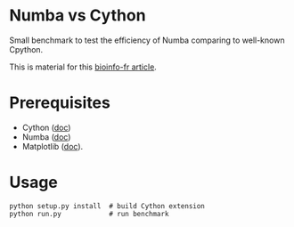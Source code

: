 # Numba vs Cython

Small benchmark to test the efficiency of Numba comparing to well-known Cpython.

This is material for this [bioinfo-fr article](python-fait-la-numba).


# Prerequisites

* Cython ([doc](http://docs.cython.org/src/quickstart/install.html))
* Numba ([doc](http://numba.pydata.org/numba-doc/dev/install.html))
* Matplotlib ([doc](http://matplotlib.org/users/installing.html)).

# Usage

    python setup.py install  # build Cython extension
    python run.py            # run benchmark
